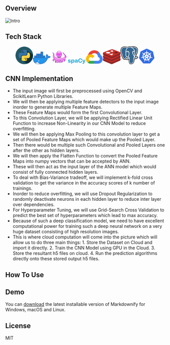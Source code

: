<!-- <h1 align="center">
	Dr. FarmAI
</h1>

<h3 align="center">Predictive & Prescriptive Analysis of Plant Diseases from Topographical Scans</h3> -->

## Overview

![Intro](https://user-images.githubusercontent.com/58290353/137613411-71a7b671-6e72-4cdd-8ad4-f0cbfd2cbf2c.png)

## Tech Stack

<p align="center">
 <div align="center"><img width="55" src="https://github.com/Shreyas-l/DataSec.AI/blob/main/Documentation/python.png.png"/><img width="55" src="https://github.com/Shreyas-l/DataSec.AI/blob/main/Documentation/docker.png"/><img width="55" src="https://github.com/Shreyas-l/DataSec.AI/blob/main/Documentation/squid.png"/><img width="55" src="https://github.com/Shreyas-l/DataSec.AI/blob/main/Documentation/spacy.png"/><img width="55" src="https://github.com/Shreyas-l/DataSec.AI/blob/main/Documentation/gcp_.png"/><img width="55" src="https://github.com/Shreyas-l/DataSec.AI/blob/main/Documentation/redis.png"/><img width="55" src="https://github.com/Shreyas-l/DataSec.AI/blob/main/Documentation/postgres.png"/><img width="55" src="https://github.com/Shreyas-l/DataSec.AI/blob/main/Documentation/k8_.png"/></div>
</p>

## CNN Implementation

* The input image will first be preprocessed using OpenCV and ScikitLearn Python Libraries.
* We will then be applying multiple feature detectors to the input image inorder to generate multiple Feature Maps. 
* These Feature Maps would form the first Convolutional Layer.
* To this Convolution Layer, we will be applying Rectified Linear Unit Function to increase Non-Linearity in our CNN Model to reduce overfitting.
* We will then be applying Max Pooling to this convolution layer to get a set of Pooled Feature Maps which would make up the Pooled Layer.
* Then there would be multiple such Convolutional and Pooled Layers one after the other as hidden layers.
* We will then apply the Flatten Function to convert the Pooled Feature Maps into numpy vectors that can be accepted by ANN.
* These will then act as the input layer of the ANN model which would consist of fully connected hidden layers.
* To deal with Bias-Variance tradeoff, we will implement k-fold cross validation to get the variance in the accuracy scores of k number of trainings.
* Inorder to reduce overfitting, we will use Dropout Regularization to randomly deactivate neurons in each hidden layer to reduce inter layer over dependencies.
* For Hyperparameter Tuning, we will use Grid-Search Cross Validation to predict the best set of hyperparameters which lead to max accuracy.
* Because of such a deep classification model, we need to have excellent computational power for training such a deep neural network on a very huge dataset consisting of high resolution images.
* This is where cloud computation will come into the picture which will allow us to do three main things: 1. Store the Dataset on Cloud and import it directly. 2. Train the CNN Model using GPU in the Cloud. 3. Store the resultant h5 files on cloud. 4. Run the prediction algorithms directly onto these stored output h5 files.

## How To Use


## Demo

You can [download](https://github.com/amitmerchant1990/electron-markdownify/releases/tag/v1.2.0) the latest installable version of Markdownify for Windows, macOS and Linux.

## License

MIT

